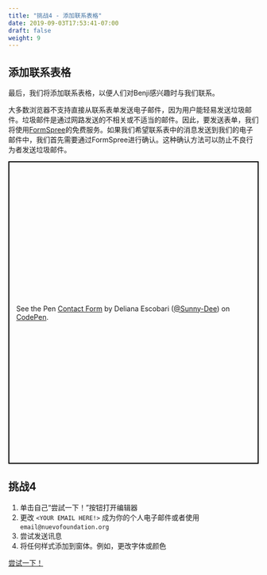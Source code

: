 ```yaml
---
title: "挑战4 - 添加联系表格"
date: 2019-09-03T17:53:41-07:00
draft: false
weight: 9
---
```


## 添加联系表格

最后，我们将添加联系表格，以便人们对Benji感兴趣时与我们联系。

大多数浏览器不支持直接从联系表单发送电子邮件，因为用户能轻易发送垃圾邮件。垃圾邮件是通过网路发送的不相关或不适当的邮件。因此，要发送表单，我们将使用[FormSpree](https://formspree.io/)的免费服务。如果我们希望联系表中的消息发送到我们的电子邮件中，我们首先需要通过FormSpree进行确认。这种确认方法可以防止不良行为者发送垃圾邮件。

<p class="codepen" data-height="607" data-theme-id="dark" data-default-tab="html,result" data-user="Sunny-Dee" data-slug-hash="ywJggd" style="height: 607px; box-sizing: border-box; display: flex; align-items: center; justify-content: center; border: 2px solid black; margin: 1em 0; padding: 1em;" data-pen-title="Contact Form">
    <span>See the Pen <a href="https://codepen.io/Sunny-Dee/pen/ywJggd/">Contact Form</a> by Deliana Escobari (<a href="https://codepen.io/Sunny-Dee">@Sunny-Dee</a>)
    on <a href="https://codepen.io">CodePen</a>.</span></p>
<script async src="//assets.codepen.io/assets/embed/ei.js"></script>

## 挑战4

1.	单击自己“尝試一下！”按钮打开编辑器
2.	更改 `<YOUR EMAIL HERE!>` 成为你的个人电子邮件或者使用 `email@nuevofoundation.org`
3.	尝试发送讯息
4.	将任何样式添加到窗体。例如，更改字体或颜色

<a class="my-2 mx-4 btn btn-info" href="https://codepen.io/Sunny-Dee/pen/KEyGZo" target="_blank">尝试一下！</a>
